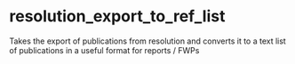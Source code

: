 # resolution_export_to_ref_list
Takes the export of publications from resolution and converts it to a text list of publications in a useful format for reports / FWPs
